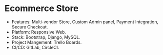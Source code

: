 # Ecommerce Store
- Features: Multi-vendor Store, Custom Admin panel, Payment Integration, Secure Checkout.
- Platform: Responsive Web.
- Stack: Bootstrap, Django, MySQL.
- Project Mangement: Trello Boards.
- CI/CD: GitLab, CircleCI.
